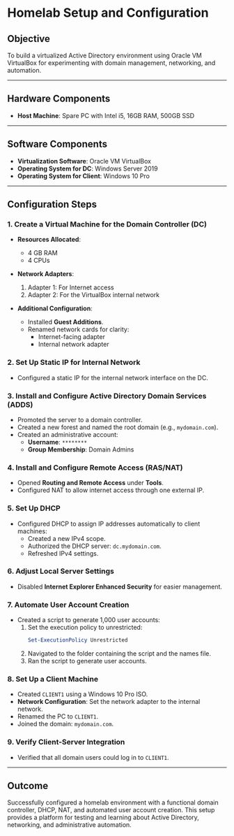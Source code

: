 # Homelab Setup and Configuration  

## Objective  
To build a virtualized Active Directory environment using Oracle VM VirtualBox for experimenting with domain management, networking, and automation.

---

## Hardware Components  
- **Host Machine**: Spare PC with Intel i5, 16GB RAM, 500GB SSD  

---

## Software Components  
- **Virtualization Software**: Oracle VM VirtualBox  
- **Operating System for DC**: Windows Server 2019  
- **Operating System for Client**: Windows 10 Pro  

---

## Configuration Steps  

### 1. Create a Virtual Machine for the Domain Controller (DC)  
- **Resources Allocated**:  
  - 4 GB RAM  
  - 4 CPUs  

- **Network Adapters**:  
  1. Adapter 1: For Internet access  
  2. Adapter 2: For the VirtualBox internal network  

- **Additional Configuration**:  
  - Installed **Guest Additions**.  
  - Renamed network cards for clarity:  
    - Internet-facing adapter  
    - Internal network adapter  

### 2. Set Up Static IP for Internal Network  
- Configured a static IP for the internal network interface on the DC.  

### 3. Install and Configure Active Directory Domain Services (ADDS)  
- Promoted the server to a domain controller.  
- Created a new forest and named the root domain (e.g., `mydomain.com`).  
- Created an administrative account:  
  - **Username**: `********`  
  - **Group Membership**: Domain Admins  

### 4. Install and Configure Remote Access (RAS/NAT)  
- Opened **Routing and Remote Access** under **Tools**.  
- Configured NAT to allow internet access through one external IP.  

### 5. Set Up DHCP  
- Configured DHCP to assign IP addresses automatically to client machines:  
  - Created a new IPv4 scope.  
  - Authorized the DHCP server: `dc.mydomain.com`.  
  - Refreshed IPv4 settings.  

### 6. Adjust Local Server Settings  
- Disabled **Internet Explorer Enhanced Security** for easier management.  

### 7. Automate User Account Creation  
- Created a script to generate 1,000 user accounts:  
  1. Set the execution policy to unrestricted:  
     ```powershell
     Set-ExecutionPolicy Unrestricted
     ```  
  2. Navigated to the folder containing the script and the names file.  
  3. Ran the script to generate user accounts.  

### 8. Set Up a Client Machine  
- Created `CLIENT1` using a Windows 10 Pro ISO.  
- **Network Configuration**: Set the network adapter to the internal network.  
- Renamed the PC to `CLIENT1`.  
- Joined the domain: `mydomain.com`.  

### 9. Verify Client-Server Integration  
- Verified that all domain users could log in to `CLIENT1`.  

---

## Outcome  
Successfully configured a homelab environment with a functional domain controller, DHCP, NAT, and automated user account creation. This setup provides a platform for testing and learning about Active Directory, networking, and administrative automation.
